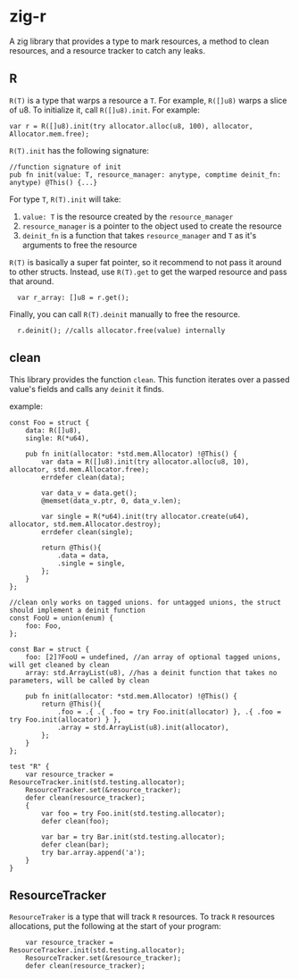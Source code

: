 # zig-r
A zig library that provides a type to mark resources, a method to clean resources, and a resource tracker to catch any leaks.

## R
`R(T)` is a type that warps a resource a `T`. For example, `R([]u8)` warps a slice of u8. To initialize it, call `R([]u8).init`. For example:
```zig
var r = R([]u8).init(try allocator.alloc(u8, 100), allocator, Allocator.mem.free);
```


`R(T).init` has the following signature:
```zig
//function signature of init
pub fn init(value: T, resource_manager: anytype, comptime deinit_fn: anytype) @This() {...}
```
For type `T`, `R(T).init` will take:
1. `value: T` is the resource created by the `resource_manager`
2. `resource_manager` is a pointer to the object used to create the resource
3. `deinit_fn` is a function that takes `resource_manager` and `T` as it's arguments to free the resource

`R(T)` is basically a super fat pointer, so it recommend to not pass it around to other structs. Instead, use `R(T).get` to get the warped resource and pass that around. 
```zig
  var r_array: []u8 = r.get();
```
Finally, you can call `R(T).deinit` manually to free the resource.
```zig
  r.deinit(); //calls allocator.free(value) internally
```

## clean

This library provides the function `clean`. This function iterates over a passed value's fields and calls any `deinit` it finds.

example:
```zig
const Foo = struct {
    data: R([]u8),
    single: R(*u64),

    pub fn init(allocator: *std.mem.Allocator) !@This() {
        var data = R([]u8).init(try allocator.alloc(u8, 10), allocator, std.mem.Allocator.free);
        errdefer clean(data);

        var data_v = data.get();
        @memset(data_v.ptr, 0, data_v.len);

        var single = R(*u64).init(try allocator.create(u64), allocator, std.mem.Allocator.destroy);
        errdefer clean(single);

        return @This(){
            .data = data,
            .single = single,
        };
    }
};

//clean only works on tagged unions. for untagged unions, the struct should implement a deinit function
const FooU = union(enum) {
    foo: Foo,
};

const Bar = struct {
    foo: [2]?FooU = undefined, //an array of optional tagged unions, will get cleaned by clean
    array: std.ArrayList(u8), //has a deinit function that takes no parameters, will be called by clean

    pub fn init(allocator: *std.mem.Allocator) !@This() {
        return @This(){
            .foo = .{ .{ .foo = try Foo.init(allocator) }, .{ .foo = try Foo.init(allocator) } },
            .array = std.ArrayList(u8).init(allocator),
        };
    }
};

test "R" {
    var resource_tracker = ResourceTracker.init(std.testing.allocator);
    ResourceTracker.set(&resource_tracker);
    defer clean(resource_tracker);
    {
        var foo = try Foo.init(std.testing.allocator);
        defer clean(foo);

        var bar = try Bar.init(std.testing.allocator);
        defer clean(bar);
        try bar.array.append('a');
    }
}
```

## ResourceTracker

`ResourceTraker` is a type that will track `R` resources. To track `R` resources allocations, put the following at the start of your program:
```zig
    var resource_tracker = ResourceTracker.init(std.testing.allocator);
    ResourceTracker.set(&resource_tracker);
    defer clean(resource_tracker);
```
